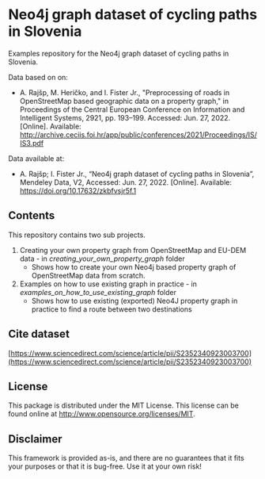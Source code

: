 # Neo4j graph dataset of cycling paths in Slovenia

Examples repository for the Neo4j graph dataset of cycling paths in Slovenia.

Data based on on: 
- A. Rajšp, M. Heričko, and I. Fister Jr., "Preprocessing of roads in OpenStreetMap based geographic data on a property graph," in Proceedings of the Central European Conference on Information and Intelligent Systems, 2921, pp. 193–199. Accessed: Jun. 27, 2022. [Online]. Available: http://archive.ceciis.foi.hr/app/public/conferences/2021/Proceedings/IS/IS3.pdf

Data available at: 
- A. Rajšp; I. Fister Jr., “Neo4j graph dataset of cycling paths in Slovenia”, Mendeley Data, V2, Accessed: Jun. 27, 2022. [Online]. Available: https://doi.org/10.17632/zkbfvsjr5f.1


## Contents
This repository contains two sub projects.

1. Creating your own property graph from OpenStreetMap and EU-DEM data - in *creating_your_own_property_graph* folder
   - Shows how to create your own Neo4j based property graph of OpenStreetMap data from scratch.
2. Examples on how to use existing graph in practice - in *examples_on_how_to_use_existing_graph* folder
   - Shows how to use existing (exported) Neo4J property graph in practice to find a route between two destinations

## Cite dataset

[https://www.sciencedirect.com/science/article/pii/S2352340923003700](https://www.sciencedirect.com/science/article/pii/S2352340923003700)

## License

This package is distributed under the MIT License. This license can be found online at <http://www.opensource.org/licenses/MIT>.

## Disclaimer

This framework is provided as-is, and there are no guarantees that it fits your purposes or that it is bug-free. Use it at your own risk!
